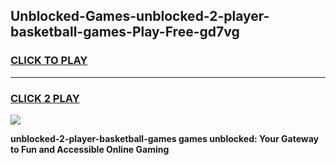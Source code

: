 
## Unblocked-Games-unblocked-2-player-basketball-games-Play-Free-gd7vg
<h3>
<a href="https://premium76.site?title=unblocked-2-player-basketball-games&ref=22A">CLICK TO PLAY</a></h3>
<hr>

<h3>
<a href="https://premium76.site?title=unblocked-2-player-basketball-games&ref=22A">CLICK 2 PLAY</a>
  
</h3>

<a href="https://premium76.site?title=unblocked-2-player-basketball-games&ref=22A"><img src="https://clearcache.store/games.png"></a>


**unblocked-2-player-basketball-games games unblocked: Your Gateway to Fun and Accessible Online Gaming**
